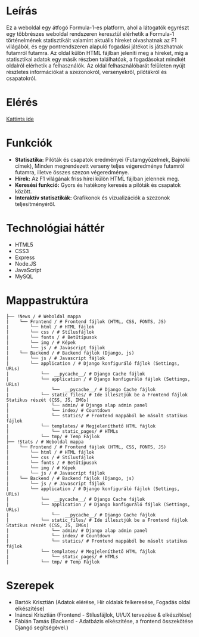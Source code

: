 # Leírás
Ez a weboldal egy átfogó Formula-1-es platform, ahol a látogatók egyrészt egy többrészes weboldal rendszeren keresztül elérhetik a Formula-1 történelmének statisztikáit valamint aktuális híreket olvashatnak az F1 világából, és egy pontrendszeren alapuló fogadási játékot is játszhatnak futamról futamra. Az oldal külön HTML fájlban jeleníti meg a híreket, míg a statisztikai adatok egy másik részben találhatóak, a fogadásokat mindkét oldalról elérhetik a felhasználók. Az oldal felhasználóbarát felületen nyújt részletes információkat a szezonokról, versenyekről, pilótákról és csapatokról.

# Elérés
[Kattints ide](https://f1statsandnews.com/)

# Funkciók
- **Statisztika:** Pilóták és csapatok eredményei (Futamgyőzelmek, Bajnoki címek), Minden megrendezett verseny teljes végeredménye futamról futamra, illetve összes szezon végeredménye.
- **Hírek:** Az F1 világának friss hírei külön HTML fájlban jelennek meg.
- **Keresési funkció:** Gyors és hatékony keresés a pilóták és csapatok között.
- **Interaktív statisztikák:** Grafikonok és vizualizációk a szezonok teljesítményéről.

# Technológiai háttér
- HTML5
- CSS3
- Express
- Node.JS
- JavaScript
- MySQL

# Mappastruktúra
```
├── !News / # Weboldal mappa
|    └── Frontend / # Frontend fájlok (HTML, CSS, FONTS, JS)
|        └── html / # HTML fájlok        
|        └── css / # Stílusfájlok
|        └── fonts / # Betűtípusok
|        └── img / # Képek
|        └── js / # Javascript fájlok 
|    └── Backend / # Backend fájlok (Django, js)
|        └── js / # Javascript fájlok
|        └── application / # Django konfiguráló fájlok (Settings, URLs)
|            └──  __pycache__/ # Django Cache fájlok
|            └── application / # Django konfiguráló fájlok (Settings, URLs)
|                └──  __pycache__/ # Django Cache fájlok
|            └── static_files/ # Ide illesztjük be a Frontend fájlok Statikus részét (CSS, JS, IMGs)
|                └── admin/ # Django alap admin panel
|                └── index/ # Countdown
|                └── statics/ # Frontend mappából be másolt statikus fájlok
|            └── templates/ # Megjeleníthető HTML fájlok
|                └── static_pages/ # HTMLs
|            └── tmp/ # Temp Fájlok
├── !Stats / # Weboldal mappa
|    └── Frontend / # Frontend fájlok (HTML, CSS, FONTS, JS)
|        └── html / # HTML fájlok        
|        └── css / # Stílusfájlok
|        └── fonts / # Betűtípusok
|        └── img / # Képek
|        └── js / # Javascript fájlok 
|    └── Backend / # Backend fájlok (Django, js)
|        └── js / # Javascript fájlok
|        └── application / # Django konfiguráló fájlok (Settings, URLs)
|            └──  __pycache__/ # Django Cache fájlok
|            └── application / # Django konfiguráló fájlok (Settings, URLs)
|                └──  __pycache__/ # Django Cache fájlok
|            └── static_files/ # Ide illesztjük be a Frontend fájlok Statikus részét (CSS, JS, IMGs)
|                └── admin/ # Django alap admin panel
|                └── index/ # Countdown
|                └── statics/ # Frontend mappából be másolt statikus fájlok
|            └── templates/ # Megjeleníthető HTML fájlok
|                └── static_pages/ # HTMLs
|            └── tmp/ # Temp Fájlok
```

# Szerepek
- Bartók Krisztián (Adatok elérése, Hír oldalak felkeresése, Fogadás oldal elkészítése)
- Ináncsi Krisztián (Frontend - Stílusfájlok, UI/UX tervezése & elkészítése)
- Fábián Tamás (Backend - Adatbázis elkészítése, a frontend összekötése Djangó segítségével.)
